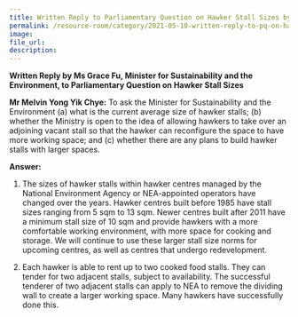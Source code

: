 ```yaml
---  
title: Written Reply to Parliamentary Question on Hawker Stall Sizes by Ms Grace Fu, Minister for Sustainability and the Environment
permalink: /resource-room/category/2021-05-10-written-reply-to-pq-on-hawker-stall-sizes/
image:  
file_url:  
description:  
---  
```

**Written Reply by Ms Grace Fu, Minister for Sustainability and the Environment, to Parliamentary Question on Hawker Stall Sizes**

**Mr Melvin Yong Yik Chye:** To ask the Minister for Sustainability and the Environment (a) what is the current average size of hawker stalls; (b) whether the Ministry is open to the idea of allowing hawkers to take over an adjoining vacant stall so that the hawker can reconfigure the space to have more working space; and (c) whether there are any plans to build hawker stalls with larger spaces.

**Answer:**

1.	The sizes of hawker stalls within hawker centres managed by the National Environment Agency or NEA-appointed operators have changed over the years. Hawker centres built before 1985 have stall sizes ranging from 5 sqm to 13 sqm. Newer centres built after 2011 have a minimum stall size of 10 sqm and provide hawkers with a more comfortable working environment, with more space for cooking and storage. We will continue to use these larger stall size norms for upcoming centres, as well as centres that undergo redevelopment. 
 
2.	Each hawker is able to rent up to two cooked food stalls. They can tender for two adjacent stalls, subject to availability. The successful tenderer of two adjacent stalls can apply to NEA to remove the dividing wall to create a larger working space. Many hawkers have successfully done this.

